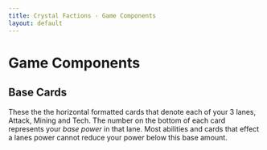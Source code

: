 ```yaml
---
title: Crystal Factions - Game Components
layout: default
---
```



# Game Components

## Base Cards

These the the horizontal formatted cards that denote each of your 3 lanes, Attack, Mining and Tech. The number on the bottom of each card represents your *base power* in that lane. Most abilities and cards that effect a lanes power cannot reduce your power below this base amount.
